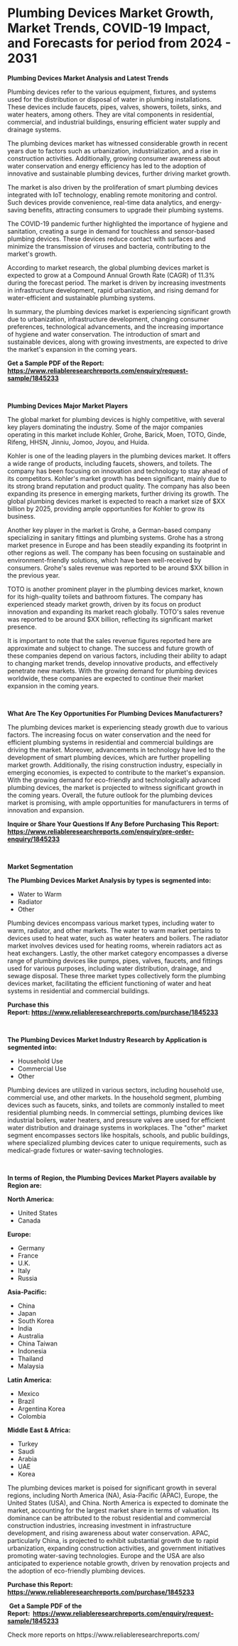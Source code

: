 <p><h1>Plumbing Devices Market Growth, Market Trends, COVID-19 Impact, and Forecasts for period from 2024 - 2031</h1></p><p><strong>Plumbing Devices Market Analysis and Latest Trends</strong></p>
<p><p>Plumbing devices refer to the various equipment, fixtures, and systems used for the distribution or disposal of water in plumbing installations. These devices include faucets, pipes, valves, showers, toilets, sinks, and water heaters, among others. They are vital components in residential, commercial, and industrial buildings, ensuring efficient water supply and drainage systems.</p><p>The plumbing devices market has witnessed considerable growth in recent years due to factors such as urbanization, industrialization, and a rise in construction activities. Additionally, growing consumer awareness about water conservation and energy efficiency has led to the adoption of innovative and sustainable plumbing devices, further driving market growth.</p><p>The market is also driven by the proliferation of smart plumbing devices integrated with IoT technology, enabling remote monitoring and control. Such devices provide convenience, real-time data analytics, and energy-saving benefits, attracting consumers to upgrade their plumbing systems.</p><p>The COVID-19 pandemic further highlighted the importance of hygiene and sanitation, creating a surge in demand for touchless and sensor-based plumbing devices. These devices reduce contact with surfaces and minimize the transmission of viruses and bacteria, contributing to the market's growth.</p><p>According to market research, the global plumbing devices market is expected to grow at a Compound Annual Growth Rate (CAGR) of 11.3% during the forecast period. The market is driven by increasing investments in infrastructure development, rapid urbanization, and rising demand for water-efficient and sustainable plumbing systems.</p><p>In summary, the plumbing devices market is experiencing significant growth due to urbanization, infrastructure development, changing consumer preferences, technological advancements, and the increasing importance of hygiene and water conservation. The introduction of smart and sustainable devices, along with growing investments, are expected to drive the market's expansion in the coming years.</p></p>
<p><strong>Get a Sample PDF of the Report:&nbsp; <a href="https://www.reliableresearchreports.com/enquiry/request-sample/1845233">https://www.reliableresearchreports.com/enquiry/request-sample/1845233</a></strong></p>
<p>&nbsp;</p>
<p><strong>Plumbing Devices Major Market Players</strong></p>
<p><p>The global market for plumbing devices is highly competitive, with several key players dominating the industry. Some of the major companies operating in this market include Kohler, Grohe, Barick, Moen, TOTO, Ginde, Rifeng, HHSN, Jinniu, Jomoo, Joyou, and Huida.</p><p>Kohler is one of the leading players in the plumbing devices market. It offers a wide range of products, including faucets, showers, and toilets. The company has been focusing on innovation and technology to stay ahead of its competitors. Kohler's market growth has been significant, mainly due to its strong brand reputation and product quality. The company has also been expanding its presence in emerging markets, further driving its growth. The global plumbing devices market is expected to reach a market size of $XX billion by 2025, providing ample opportunities for Kohler to grow its business.</p><p>Another key player in the market is Grohe, a German-based company specializing in sanitary fittings and plumbing systems. Grohe has a strong market presence in Europe and has been steadily expanding its footprint in other regions as well. The company has been focusing on sustainable and environment-friendly solutions, which have been well-received by consumers. Grohe's sales revenue was reported to be around $XX billion in the previous year.</p><p>TOTO is another prominent player in the plumbing devices market, known for its high-quality toilets and bathroom fixtures. The company has experienced steady market growth, driven by its focus on product innovation and expanding its market reach globally. TOTO's sales revenue was reported to be around $XX billion, reflecting its significant market presence.</p><p>It is important to note that the sales revenue figures reported here are approximate and subject to change. The success and future growth of these companies depend on various factors, including their ability to adapt to changing market trends, develop innovative products, and effectively penetrate new markets. With the growing demand for plumbing devices worldwide, these companies are expected to continue their market expansion in the coming years.</p></p>
<p>&nbsp;</p>
<p><strong>What Are The Key Opportunities For Plumbing Devices Manufacturers?</strong></p>
<p><p>The plumbing devices market is experiencing steady growth due to various factors. The increasing focus on water conservation and the need for efficient plumbing systems in residential and commercial buildings are driving the market. Moreover, advancements in technology have led to the development of smart plumbing devices, which are further propelling market growth. Additionally, the rising construction industry, especially in emerging economies, is expected to contribute to the market's expansion. With the growing demand for eco-friendly and technologically advanced plumbing devices, the market is projected to witness significant growth in the coming years. Overall, the future outlook for the plumbing devices market is promising, with ample opportunities for manufacturers in terms of innovation and expansion.</p></p>
<p><strong>Inquire or Share Your Questions If Any Before Purchasing This Report: <a href="https://www.reliableresearchreports.com/enquiry/pre-order-enquiry/1845233">https://www.reliableresearchreports.com/enquiry/pre-order-enquiry/1845233</a></strong></p>
<p>&nbsp;</p>
<p><strong>Market Segmentation</strong></p>
<p><strong>The Plumbing Devices Market Analysis by types is segmented into:</strong></p>
<p><ul><li>Water to Warm</li><li>Radiator</li><li>Other</li></ul></p>
<p><p>Plumbing devices encompass various market types, including water to warm, radiator, and other markets. The water to warm market pertains to devices used to heat water, such as water heaters and boilers. The radiator market involves devices used for heating rooms, wherein radiators act as heat exchangers. Lastly, the other market category encompasses a diverse range of plumbing devices like pumps, pipes, valves, faucets, and fittings used for various purposes, including water distribution, drainage, and sewage disposal. These three market types collectively form the plumbing devices market, facilitating the efficient functioning of water and heat systems in residential and commercial buildings.</p></p>
<p><strong>Purchase this Report:&nbsp;<a href="https://www.reliableresearchreports.com/purchase/1845233">https://www.reliableresearchreports.com/purchase/1845233</a></strong></p>
<p>&nbsp;</p>
<p><strong>The Plumbing Devices Market Industry Research by Application is segmented into:</strong></p>
<p><ul><li>Household Use</li><li>Commercial Use</li><li>Other</li></ul></p>
<p><p>Plumbing devices are utilized in various sectors, including household use, commercial use, and other markets. In the household segment, plumbing devices such as faucets, sinks, and toilets are commonly installed to meet residential plumbing needs. In commercial settings, plumbing devices like industrial boilers, water heaters, and pressure valves are used for efficient water distribution and drainage systems in workplaces. The "other" market segment encompasses sectors like hospitals, schools, and public buildings, where specialized plumbing devices cater to unique requirements, such as medical-grade fixtures or water-saving technologies.</p></p>
<p>&nbsp;</p>
<p><strong>In terms of Region, the Plumbing Devices Market Players available by Region are:</strong></p>
<p>
    <p> <strong> North America: </strong>
        <ul>
            <li>United States</li>
            <li>Canada</li>
        </ul>
        </p> 
    <p> <strong> Europe: </strong>
        <ul>
            <li>Germany</li>
            <li>France</li>
            <li>U.K.</li>
            <li>Italy</li>
            <li>Russia</li>
        </ul>
        </p> 
    <p> <strong> Asia-Pacific: </strong>
        <ul>
            <li>China</li>
            <li>Japan</li>
            <li>South Korea</li>
            <li>India</li>
            <li>Australia</li>
            <li>China Taiwan</li>
            <li>Indonesia</li>
            <li>Thailand</li>
            <li>Malaysia</li>
        </ul>
        </p> 
    <p> <strong> Latin America: </strong>
        <ul>
            <li>Mexico</li>
            <li>Brazil</li>
            <li>Argentina Korea</li>
            <li>Colombia</li>
        </ul>
        </p> 
    <p> <strong> Middle East & Africa: </strong>
        <ul>
            <li>Turkey</li>
            <li>Saudi</li>
            <li>Arabia</li>
            <li>UAE</li>
            <li>Korea</li>
        </ul>
    </p>
    </p>
<p><p>The plumbing devices market is poised for significant growth in several regions, including North America (NA), Asia-Pacific (APAC), Europe, the United States (USA), and China. North America is expected to dominate the market, accounting for the largest market share in terms of valuation. Its dominance can be attributed to the robust residential and commercial construction industries, increasing investment in infrastructure development, and rising awareness about water conservation. APAC, particularly China, is projected to exhibit substantial growth due to rapid urbanization, expanding construction activities, and government initiatives promoting water-saving technologies. Europe and the USA are also anticipated to experience notable growth, driven by renovation projects and the adoption of eco-friendly plumbing devices.</p></p>
<p><strong>Purchase this Report: <a href="https://www.reliableresearchreports.com/purchase/1845233">https://www.reliableresearchreports.com/purchase/1845233</a></strong></p>
<p>&nbsp;<strong>Get a Sample PDF of the Report:&nbsp;&nbsp;<a href="https://www.reliableresearchreports.com/enquiry/request-sample/1845233">https://www.reliableresearchreports.com/enquiry/request-sample/1845233</a></strong></p>
<p><strong></strong></p>
<p>Check more reports on https://www.reliableresearchreports.com/</p>